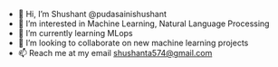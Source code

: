 - 👋 Hi, I’m Shushant @pudasainishushant
- 👀 I’m interested in Machine Learning, Natural Language Processing
- 🌱 I’m currently learning MLops
- 💞️ I’m looking to collaborate on new machine learning projects
- 📫 Reach me at my email shushanta574@gmail.com

<!---
pudasainishushant/pudasainishushant is a ✨ special ✨ repository because its `README.md` (this file) appears on your GitHub profile.
You can click the Preview link to take a look at your changes.
--->
